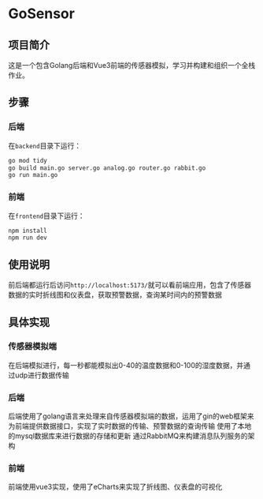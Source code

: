 # GoSensor

## 项目简介
这是一个包含Golang后端和Vue3前端的传感器模拟，学习并构建和组织一个全栈作业。
## 步骤
### 后端
在`backend`目录下运行：
   ```bash
   go mod tidy
   go build main.go server.go analog.go router.go rabbit.go
   go run main.go
   ```
### 前端
在`frontend`目录下运行：
   ```bash
   npm install
   npm run dev
   ```
## 使用说明
前后端都运行后访问` http://localhost:5173/ `就可以看前端应用，包含了传感器数据的实时折线图和仪表盘，获取预警数据，查询某时间内的预警数据

## 具体实现
### 传感器模拟端
在后端模拟进行，每一秒都能模拟出0-40的温度数据和0-100的湿度数据，并通过udp进行数据传输
### 后端
后端使用了golang语言来处理来自传感器模拟端的数据，运用了gin的web框架来为前端提供数据接口，实现了实时数据的传输、预警数据的查询传输
使用了本地的mysql数据库来进行数据的存储和更新
通过RabbitMQ来构建消息队列服务的架构
### 前端
前端使用vue3实现，使用了eCharts来实现了折线图、仪表盘的可视化
